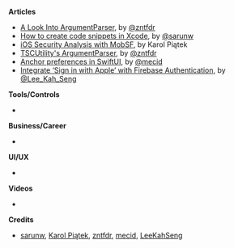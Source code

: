 
**Articles**

* [A Look Into ArgumentParser](https://www.fivestars.blog/code/a-look-into-argument-parser.html), by [@zntfdr](https://twitter.com/zntfdr)
* [How to create code snippets in Xcode](https://sarunw.com/posts/how-to-create-code-snippets-in-xcode/), by [@sarunw](https://twitter.com/sarunw)
* [iOS Security Analysis with MobSF](https://www.netguru.com/codestories/ios-security-analysis-with-mobsf), by Karol Piątek
* [TSCUtility's ArgumentParser](https://www.fivestars.blog/code/executables-argument-kind.html), by [@zntfdr](https://twitter.com/zntfdr)
* [Anchor preferences in SwiftUI](https://swiftwithmajid.com/2020/03/18/anchor-preferences-in-swiftui/), by [@mecid](https://twitter.com/mecid)
* [Integrate ‘Sign in with Apple’ with Firebase Authentication](https://swiftsenpai.com/development/sign-in-with-apple-firebase-auth/), by [@Lee_Kah_Seng](https://twitter.com/Lee_Kah_Seng)

**Tools/Controls**

*

**Business/Career**

*

**UI/UX**

*

**Videos**

*

**Credits**

* [sarunw](https://github.com/sarunw), [Karol Piątek](https://github.com/karolpiateknet), [zntfdr](https://github.com/zntfdr), [mecid](https://github.com/mecid), [LeeKahSeng](https://github.com/LeeKahSeng)
